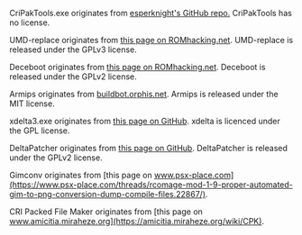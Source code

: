 CriPakTools.exe originates from [esperknight's GitHub repo.](https://github.com/esperknight/CriPakTools) CriPakTools has no license.

UMD-replace originates from [this page on ROMhacking.net](https://www.romhacking.net/utilities/891/). UMD-replace is released under the GPLv3 license.

Deceboot originates from [this page on ROMhacking.net](https://www.romhacking.net/utilities/1225/). Deceboot is released under the GPLv2 license.

Armips originates from [buildbot.orphis.net](https://buildbot.orphis.net/armips/). Armips is released under the MIT license.

xdelta3.exe originates from [this page on GitHub](https://github.com/jmacd/xdelta-gpl). xdelta is licenced under the GPL license.

DeltaPatcher originates from [this page on GitHub](https://github.com/marco-calautti/DeltaPatcher). DeltaPatcher is released under the GPLv2 license.

Gimconv originates from [this page on www.psx-place.com](https://www.psx-place.com/threads/rcomage-mod-1-9-proper-automated-gim-to-png-conversion-dump-compile-files.22867/).

CRI Packed File Maker originates from [this page on www.amicitia.miraheze.org](https://amicitia.miraheze.org/wiki/CPK).